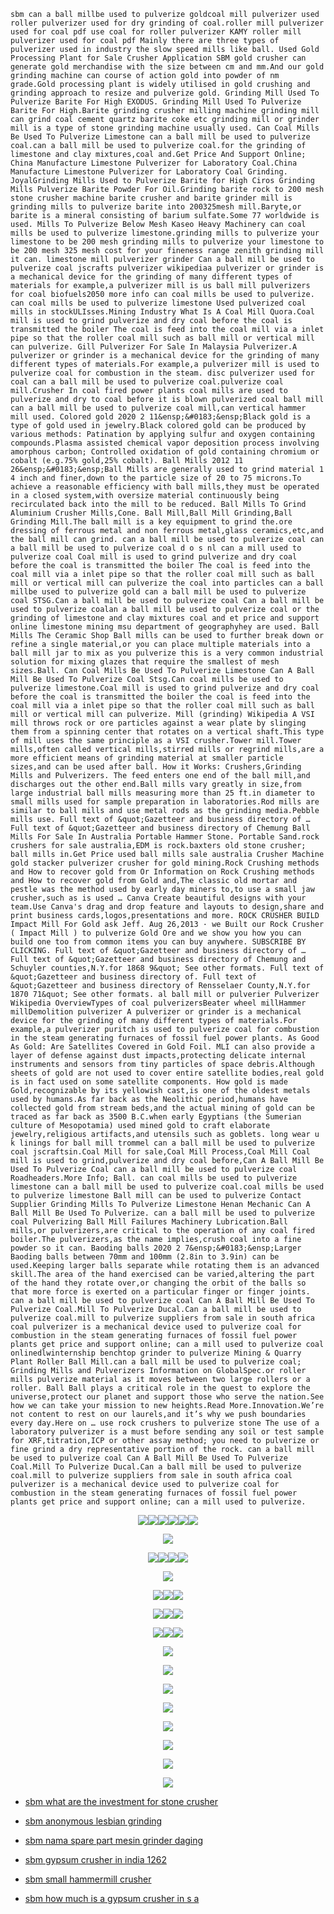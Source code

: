 ```
sbm can a ball millbe used to pulverize goldcoal mill pulverizer used roller pulverizer used for dry grinding of coal.roller mill pulverizer used for coal pdf use coal for roller pulverizer KAMY roller mill pulverizer used for coal pdf Mainly there are three types of pulverizer used in industry the slow speed mills like ball. Used Gold Processing Plant for Sale Crusher Application SBM gold crusher can generate gold merchandise with the size between cm and mm.And our gold grinding machine can course of action gold into powder of nm grade.Gold processing plant is widely utilised in gold crushing and grinding approach to resize and pulverize gold. Grinding Mill Used To Pulverize Barite For High EXODUS. Grinding Mill Used To Pulverize Barite For High.Barite grinding crusher milling machine grinding mill can grind coal cement quartz barite coke etc grinding mill or grinder mill is a type of stone grinding machine usually used. Can Coal Mills Be Used To Pulverize Limestone can a ball mill be used to pulverize coal.can a ball mill be used to pulverize coal.for the grinding of limestone and clay mixtures,coal and.Get Price And Support Online; China Manufacture Limestone Pulverizer for Laboratory Coal.China Manufacture Limestone Pulverizer for Laboratory Coal Grinding. JoyalGrinding Mills Used to Pulverize Barite for High Ciros Grinding Mills Pulverize Barite Powder For Oil.Grinding barite rock to 200 mesh stone crusher machine barite crusher and barite grinder mill is grinding mills to pulverize barite into 200325mesh mill.Baryte,or barite is a mineral consisting of barium sulfate.Some 77 worldwide is used. Mills To Pulverize Below Mesh Kaseo Heavy Machinery can coal mills be used to pulverize limestone.grinding mills to pulverize your limestone to be 200 mesh grinding mills to pulverize your limestone to be 200 mesh 325 mesh cost for your fineness range zenith grinding mill it can. limestone mill pulverizer grinder Can a ball mill be used to pulverize coal jscrafts pulverizer wikipediaa pulverizer or grinder is a mechanical device for the grinding of many different types of materials for example,a pulverizer mill is us ball mill pulverizers for coal biofuels2050 more info can coal mills be used to pulverize. can coal mills be used to pulverize limestone Used pulverized coal mills in stockULIsses.Mining Industry What Is A Coal Mill Quora.Coal mill is used to grind pulverize and dry coal before the coal is transmitted the boiler The coal is feed into the coal mill via a inlet pipe so that the roller coal mill such as ball mill or vertical mill can pulverize. Gill Pulverizer For Sale In Malaysia Pulverizer.A pulverizer or grinder is a mechanical device for the grinding of many different types of materials.For example,a pulverizer mill is used to pulverize coal for combustion in the steam. disc pulverizer used for coal can a ball mill be used to pulverize coal.pulverize coal mill.Crusher In coal fired power plants coal mills are used to pulverize and dry to coal before it is blown pulverized coal ball mill can a ball mill be used to pulverize coal mill,can vertical hammer mill used. Colored gold 2020 2 11&ensp;&#0183;&ensp;Black gold is a type of gold used in jewelry.Black colored gold can be produced by various methods: Patination by applying sulfur and oxygen containing compounds.Plasma assisted chemical vapor deposition process involving amorphous carbon; Controlled oxidation of gold containing chromium or cobalt (e.g.75% gold,25% cobalt). Ball Mills 2012 11 26&ensp;&#0183;&ensp;Ball Mills are generally used to grind material 1 4 inch and finer,down to the particle size of 20 to 75 microns.To achieve a reasonable efficiency with ball mills,they must be operated in a closed system,with oversize material continuously being recirculated back into the mill to be reduced. Ball Mills To Grind Aluminium Crusher Mills,Cone. Ball Mill,Ball Mill Grinding,Ball Grinding Mill.The ball mill is a key equipment to grind the.ore dressing of ferrous metal and non ferrous metal,glass ceramics,etc,and the ball mill can grind. can a ball mill be used to pulverize coal can a ball mill be used to pulverize coal d o s nl can a mill used to pulverize coal Coal mill is used to grind pulverize and dry coal before the coal is transmitted the boiler The coal is feed into the coal mill via a inlet pipe so that the roller coal mill such as ball mill or vertical mill can pulverize the coal into particles can a ball millbe used to pulverize gold can a ball mill be used to pulverize coal STSG.Can a ball mill be used to pulverize coal Can a ball mill be used to pulverize coalan a ball mill be used to pulverize coal or the grinding of limestone and clay mixtures coal and et price and support online limestone mining msu department of geographyhey are used. Ball Mills The Ceramic Shop Ball mills can be used to further break down or refine a single material,or you can place multiple materials into a ball mill jar to mix as you pulverize this is a very common industrial solution for mixing glazes that require the smallest of mesh sizes.Ball. Can Coal Mills Be Used To Pulverize Limestone Can A Ball Mill Be Used To Pulverize Coal Stsg.Can coal mills be used to pulverize limestone.Coal mill is used to grind pulverize and dry coal before the coal is transmitted the boiler the coal is feed into the coal mill via a inlet pipe so that the roller coal mill such as ball mill or vertical mill can pulverize. Mill (grinding) Wikipedia A VSI mill throws rock or ore particles against a wear plate by slinging them from a spinning center that rotates on a vertical shaft.This type of mill uses the same principle as a VSI crusher.Tower mill.Tower mills,often called vertical mills,stirred mills or regrind mills,are a more efficient means of grinding material at smaller particle sizes,and can be used after ball. How it Works: Crushers,Grinding Mills and Pulverizers. The feed enters one end of the ball mill,and discharges out the other end.Ball mills vary greatly in size,from large industrial ball mills measuring more than 25 ft.in diameter to small mills used for sample preparation in laboratories.Rod mills are similar to ball mills and use metal rods as the grinding media.Pebble mills use. Full text of &quot;Gazetteer and business directory of … Full text of &quot;Gazetteer and business directory of Chemung Ball Mills For Sale In Australia Portable Hammer Stone. Portable Sand.rock crushers for sale australia,EDM is rock.baxters old stone crusher; ball mills in.Get Price used ball mills sale australia Crusher Machine gold stacker pulverizer crusher for gold mining.Rock Crushing methods and How to recover gold from Or Information on Rock Crushing methods and How to recover gold from Gold and,The classic old mortar and pestle was the method used by early day miners to,to use a small jaw crusher,such as is used … Canva Create beautiful designs with your team.Use Canva's drag and drop feature and layouts to design,share and print business cards,logos,presentations and more. ROCK CRUSHER BUILD Impact Mill For Gold ask Jeff. Aug 26,2013 · we Built our Rock Crusher ( Impact Mill ) to pulverize Gold Ore and we show you how you can build one too from common items you can buy anywhere. SUBSCRIBE BY CLICKING. Full text of &quot;Gazetteer and business directory of … Full text of &quot;Gazetteer and business directory of Chemung and Schuyler counties,N.Y.for 1868 9&quot; See other formats. Full text of &quot;Gazetteer and business directory of. Full text of &quot;Gazetteer and business directory of Rensselaer County,N.Y.for 1870 71&quot; See other formats. al ball mill or pulverier Pulverizer Wikipedia OverviewTypes of coal pulverizersBeater wheel millHammer millDemolition pulverizer A pulverizer or grinder is a mechanical device for the grinding of many different types of materials.For example,a pulverizer puritch is used to pulverize coal for combustion in the steam generating furnaces of fossil fuel power plants. As Good As Gold: Are Satellites Covered in Gold Foil. MLI can also provide a layer of defense against dust impacts,protecting delicate internal instruments and sensors from tiny particles of space debris.Although sheets of gold are not used to cover entire satellite bodies,real gold is in fact used on some satellite components. How gold is made Gold,recognizable by its yellowish cast,is one of the oldest metals used by humans.As far back as the Neolithic period,humans have collected gold from stream beds,and the actual mining of gold can be traced as far back as 3500 B.C.when early Egyptians (the Sumerian culture of Mesopotamia) used mined gold to craft elaborate jewelry,religious artifacts,and utensils such as goblets. long wear u k linings for ball mill trommel can a ball mill be used to pulverize coal jscraftsin.Coal Mill for sale,Coal Mill Process,Coal Mill Coal mill is used to grind,pulverize and dry coal before,Can A Ball Mill Be Used To Pulverize Coal can a ball mill be used to pulverize coal Roadheaders.More Info; Ball. can coal mills be used to pulverize limestone can a ball mill be used to pulverize coal.coal mills be used to pulverize limestone Ball mill can be used to pulverize Contact Supplier Grinding Mills To Pulverize Limestone Henan Mechanic Can A Ball Mill Be Used To Pulverize. can a ball mill be used to pulverize coal Pulverizing Ball Mill Failures Machinery Lubrication.Ball mills,or pulverizers,are critical to the operation of any coal fired boiler.The pulverizers,as the name implies,crush coal into a fine powder so it can. Baoding balls 2020 2 7&ensp;&#0183;&ensp;Larger Baoding balls between 70mm and 100mm (2.8in to 3.9in) can be used.Keeping larger balls separate while rotating them is an advanced skill.The area of the hand exercised can be varied,altering the part of the hand they rotate over,or changing the orbit of the balls so that more force is exerted on a particular finger or finger joints. can a ball mill be used to pulverize coal Can A Ball Mill Be Used To Pulverize Coal.Mill To Pulverize Ducal.Can a ball mill be used to pulverize coal.mill to pulverize suppliers from sale in south africa coal pulverizer is a mechanical device used to pulverize coal for combustion in the steam generating furnaces of fossil fuel power plants get price and support online; can a mill used to pulverize coal onlinedlwinternship benchtop grinder to pulverize Mining & Quarry Plant Roller Ball Mill.can a ball mill be used to pulverize coal; Grinding Mills and Pulverizers Information on GlobalSpec.or roller mills pulverize material as it moves between two large rollers or a roller. Ball Ball plays a critical role in the quest to explore the universe,protect our planet and support those who serve the nation.See how we can take your mission to new heights.Read More.Innovation.We’re not content to rest on our laurels,and it’s why we push boundaries every day.Here on … use rock crushers to pulverize stone The use of a laboratory pulverizer is a must before sending any soil or test sample for XRF,titration,ICP or other assay method; you need to pulverize or fine grind a dry representative portion of the rock. can a ball mill be used to pulverize coal Can A Ball Mill Be Used To Pulverize Coal.Mill To Pulverize Ducal.Can a ball mill be used to pulverize coal.mill to pulverize suppliers from sale in south africa coal pulverizer is a mechanical device used to pulverize coal for combustion in the steam generating furnaces of fossil fuel power plants get price and support online; can a mill used to pulverize. 
```

<div align="center">
  
<a rel="nofollow" href="https://m.shibang-china.com?f=github&k=sbm+can+a+ball+millbe+used+to+pulverize+gold"><img src="https://static.shibang-china.com/en/l.png"></a><img src="https://static.shibang-china.com/en/hw.png"><a rel="nofollow" href="https://m.shibang-china.com/product/?f=github&k=sbm+can+a+ball+millbe+used+to+pulverize+gold"><img src="https://static.shibang-china.com/en/p.png"></a><a rel="nofollow" href="https://m.shibang-china.com/cases/?f=github&k=sbm+can+a+ball+millbe+used+to+pulverize+gold"><img src="https://static.shibang-china.com/en/c.png"></a><a rel="nofollow" href="https://m.shibang-china.com/news/?f=github&k=sbm+can+a+ball+millbe+used+to+pulverize+gold"><img src="https://static.shibang-china.com/en/n.png"></a><a rel="nofollow" href="https://m.shibang-china.com?f=github&k=sbm+can+a+ball+millbe+used+to+pulverize+gold"><img src="https://static.shibang-china.com/en/m.png"></a>

<a rel="nofollow" href="https://m.shibang-china.com/product/?f=github&k=sbm+can+a+ball+millbe+used+to+pulverize+gold"><img src="https://static.shibang-china.com/en/b.jpg"></a>
  
<a rel="nofollow" href="https://m.shibang-china.com/solution-aggregate.html?f=github&k=sbm+can+a+ball+millbe+used+to+pulverize+gold"><img src="https://static.shibang-china.com/en/a.jpg"></a><a rel="nofollow" href="https://m.shibang-china.com/solution-mine.html?f=github&k=sbm+can+a+ball+millbe+used+to+pulverize+gold"><img src="https://static.shibang-china.com/en/m.jpg"></a><a rel="nofollow" href="https://m.shibang-china.com/solution-mill.html?f=github&k=sbm+can+a+ball+millbe+used+to+pulverize+gold"><img src="https://static.shibang-china.com/en/g.jpg"></a><a rel="nofollow" href="https://m.shibang-china.com/solution-epc.html?f=github&k=sbm+can+a+ball+millbe+used+to+pulverize+gold"><img src="https://static.shibang-china.com/en/e.jpg"></a>

<a rel="nofollow" href="https://m.shibang-china.com/product/?f=github&k=sbm+can+a+ball+millbe+used+to+pulverize+gold"><img src="https://static.shibang-china.com/en/a-p.png"></a>

<a rel="nofollow" href="https://m.shibang-china.com/product/crusher/c6x.html?f=github&k=sbm+can+a+ball+millbe+used+to+pulverize+gold"><img src="https://static.shibang-china.com/en/j.jpg"></a><a rel="nofollow" href="https://m.shibang-china.com/product/crusher/ci5x.html?f=github&k=sbm+can+a+ball+millbe+used+to+pulverize+gold"><img src="https://static.shibang-china.com/en/i.jpg"></a><a rel="nofollow" href="https://m.shibang-china.com/product/crusher/hst.html?f=github&k=sbm+can+a+ball+millbe+used+to+pulverize+gold"><img src="https://static.shibang-china.com/en/c.jpg"></a>

<a rel="nofollow" href="https://m.shibang-china.com/product/mill/mtw.html?f=github&k=sbm+can+a+ball+millbe+used+to+pulverize+gold"><img src="https://static.shibang-china.com/en/mtw.jpg"></a><a rel="nofollow" href="https://m.shibang-china.com/product/mill/scm.html?f=github&k=sbm+can+a+ball+millbe+used+to+pulverize+gold"><img src="https://static.shibang-china.com/en/scm.jpg"></a><a rel="nofollow" href="https://m.shibang-china.com/product/mill/lm.html?f=github&k=sbm+can+a+ball+millbe+used+to+pulverize+gold"><img src="https://static.shibang-china.com/en/lm.jpg"></a>

<a rel="nofollow" href="https://m.shibang-china.com/product/sand/vsi6x.html?f=github&k=sbm+can+a+ball+millbe+used+to+pulverize+gold"><img src="https://static.shibang-china.com/en/6x.jpg"></a><a rel="nofollow" href="https://m.shibang-china.com/product/sand/vu.html?f=github&k=sbm+can+a+ball+millbe+used+to+pulverize+gold"><img src="https://static.shibang-china.com/en/vu.jpg"></a><a rel="nofollow" href="https://m.shibang-china.com/product/mobile/klun.html?f=github&k=sbm+can+a+ball+millbe+used+to+pulverize+gold"><img src="https://static.shibang-china.com/en/k.jpg"></a>

<a rel="nofollow" href="https://m.shibang-china.com/cases/?f=github&k=sbm+can+a+ball+millbe+used+to+pulverize+gold"><img src="https://static.shibang-china.com/en/case.png"></a>

<a rel="nofollow" href="https://m.shibang-china.com/cases/aggregate/202.html?f=github&k=sbm+can+a+ball+millbe+used+to+pulverize+gold"><img src="https://static.shibang-china.com/en/c-1.jpg"></a>

<a rel="nofollow" href="https://m.shibang-china.com/cases/aggregate/203.html?f=github&k=sbm+can+a+ball+millbe+used+to+pulverize+gold"><img src="https://static.shibang-china.com/en/c-2.jpg"></a>

<a rel="nofollow" href="https://m.shibang-china.com/cases/mill/123.html?f=github&k=sbm+can+a+ball+millbe+used+to+pulverize+gold"><img src="https://static.shibang-china.com/en/c-3.jpg"></a>

<a rel="nofollow" href="https://m.shibang-china.com/contact_us.html?f=github&k=sbm+can+a+ball+millbe+used+to+pulverize+gold"><img src="https://static.shibang-china.com/en/contact.png"></a>

<a rel="nofollow" href="https://swt.shibang-china.com/?f=github&k=sbm+can+a+ball+millbe+used+to+pulverize+gold"><img src="https://static.shibang-china.com/en/chat.png"></a>

<a rel="nofollow" href="https://whatsapp.shibangsoft.com/WhatsApp.php?f=github&k=sbm+can+a+ball+millbe+used+to+pulverize+gold"><img src="https://static.shibang-china.com/en/whatsapp.png"></a>

<a rel="nofollow" href="https://m.shibang-china.com/?f=github&k=sbm+can+a+ball+millbe+used+to+pulverize+gold"><img src="https://static.shibang-china.com/en/website.png"></a>

</div>


* [sbm what are the investment for stone crusher](sbm%20what%20are%20the%20investment%20for%20stone%20crusher.md)

* [sbm anonymous lesbian grinding](sbm%20anonymous%20lesbian%20grinding.md)

* [sbm nama spare part mesin grinder daging](sbm%20nama%20spare%20part%20mesin%20grinder%20daging.md)

* [sbm gypsum crusher in india 1262](sbm%20gypsum%20crusher%20in%20india%201262.md)

* [sbm small hammermill crusher](sbm%20small%20hammermill%20crusher.md)

* [sbm how much is a gypsum crusher in s a](sbm%20how%20much%20is%20a%20gypsum%20crusher%20in%20s%20a.md)